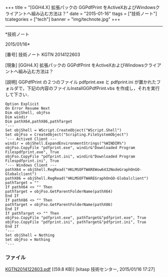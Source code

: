 ﻿+++
title = "[GGH4.X] 拡張パックの GGPdfPrint をActiveXおよびWindowsクライアントへ組み込む方法は？"
date = "2015-01-16"
ttags = ["技術ノート"]
tcategories = ["tech"]
banner = "img/technote.jpg"
+++

-----------------------------------------------------------------------------------------------------------------------------

*技術ノート

2015/01/16*


[番号]
技術ノート KGTN 2014122603

[現象]
[GGH4.X] 拡張パックの GGPdfPrint
をActiveXおよびWindowsクライアントへ組み込む方法は？

[説明]
GGPdfPrint の２つのファイル pdfprint.exe と pdfprint.ini
が置かれたフォルダで，下記の内容のファイルInstallGGPdfPrint.vbs
を作成し，それを実行して下さい．

    Option Explicit
    On Error Resume Next
    Dim objShell, objFso
    Dim windir
    Dim pathX64,pathX86,pathTarget
    '---
    Set objShell = WScript.CreateObject("WScript.Shell")
    Set objFso = CreateObject("Scripting.FileSystemObject")
    '--- ActiveX Client ---
    windir = objShell.ExpandEnvironmentStrings("%WINDIR%")
    objFso.CopyFile "pdfprint.exe", windir&"Downloaded Program Filespdfprint.exe", True
    objFso.CopyFile "pdfprint.ini", windir&"Downloaded Program Filespdfprint.ini", True
    '--- Windows Client ---
    pathX64 = objShell.RegRead("HKLMSOFTWAREWow6432NodeGraphOnGO-Globalclient")
    pathX86 = objShell.RegRead("HKLMSOFTWAREGraphOnGO-Globalclient")
    pathTarget = "" 
    If pathX64 <> "" Then
    pathTarget = objFso.GetParentFolderName(pathX64)
    End If
    If pathX86 <> "" Then
    pathTarget = objFso.GetParentFolderName(pathX86)
    End If
    If pathTarget <> "" Then
    objFso.CopyFile "pdfprint.exe", pathTarget&"pdfprint.exe", True
    objFso.CopyFile "pdfprint.ini", pathTarget&"pdfprint.ini", True
    End If
    '---
    Set objShell = Nothing
    Set objFso = Nothing
    '---


### ファイル

 
 


[KGTN2014122603.pdf](http://techreport.kitasp.net/attachments/download/1825/KGTN2014122603.pdf)
 [(59.8 KB)] [kitasp 技術センター, 2015/01/16
17:27]


 


 

